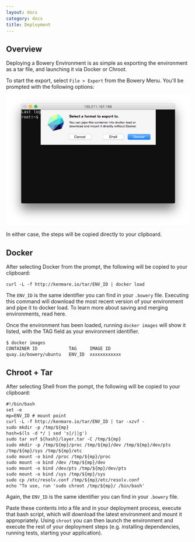 ```yaml
---
layout: docs
category: docs
title: Deployment
---
```


## Overview

Deploying a Bowery Environment is as simple as exporting the environment as a tar file, and launching it via Docker or Chroot.

To start the export, select `File > Export` from the Bowery Menu. You'll be prompted with the following options:

![Bowery Export](/static/export.png)

In either case, the steps will be copied directly to your clipboard.

## Docker

After selecting Docker from the prompt, the following will be copied to your clipboard:

~~~
curl -L -f http://kenmare.io/tar/ENV_ID | docker load
~~~

The `ENV_ID` is the same identifier you can find in your `.bowery` file. Executing this command will download the most recent version of your environment and pipe it to docker load. To learn more about saving and merging environments, read here.

Once the environment has been loaded, running `docker images` will show it listed, with the TAG field as your environment identifier.

~~~
$ docker images
CONTAINER ID            TAG     IMAGE ID
quay.io/bowery/ubuntu   ENV_ID  xxxxxxxxxxxx
~~~


## Chroot + Tar

After selecting Shell from the pompt, the following will be copied to your clipboard:

~~~
#!/bin/bash
set -e
mp=ENV_ID # mount point
curl -L -f http://kenmare.io/tar/ENV_ID | tar -xzvf -
sudo mkdir -p /tmp/${mp}
hash=$(ls -d */ | sed 's|/||g')
sudo tar xvf ${hash}/layer.tar -C /tmp/${mp}
sudo mkdir -p /tmp/${mp}/proc /tmp/${mp}/dev /tmp/${mp}/dev/pts /tmp/${mp}/sys /tmp/${mp}/etc
sudo mount -o bind /proc /tmp/${mp}/proc
sudo mount -o bind /dev /tmp/${mp}/dev
sudo mount -o bind /dev/pts /tmp/${mp}/dev/pts
sudo mount -o bind /sys /tmp/${mp}/sys
sudo cp /etc/resolv.conf /tmp/${mp}/etc/resolv.conf
echo "To use, run 'sudo chroot /tmp/${mp}/ /bin/bash'
~~~

Again, the `ENV_ID` is the same identifier you can find in your `.bowery` file.

Paste these contents into a file and in your deployment process, execute that bash script, which will download the latest environment and mount it appropriately. Using `chroot` you can then launch the environment and execute the rest of your deployment steps (e.g. installing dependencies, running tests, starting your application).
